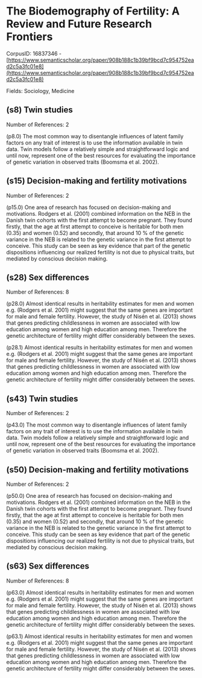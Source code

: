 # The Biodemography of Fertility: A Review and Future Research Frontiers

CorpusID: 16837346 - [https://www.semanticscholar.org/paper/908b188c1b39bf9bcd7c954752ead2c5a3fc01e8](https://www.semanticscholar.org/paper/908b188c1b39bf9bcd7c954752ead2c5a3fc01e8)

Fields: Sociology, Medicine

## (s8) Twin studies
Number of References: 2

(p8.0) The most common way to disentangle influences of latent family factors on any trait of interest is to use the information available in twin data. Twin models follow a relatively simple and straightforward logic and until now, represent one of the best resources for evaluating the importance of genetic variation in observed traits (Boomsma et al. 2002).
## (s15) Decision-making and fertility motivations
Number of References: 2

(p15.0) One area of research has focused on decision-making and motivations. Rodgers et al. (2001) combined information on the NEB in the Danish twin cohorts with the first attempt to become pregnant. They found firstly, that the age at first attempt to conceive is heritable for both men (0.35) and women (0.52) and secondly, that around 10 % of the genetic variance in the NEB is related to the genetic variance in the first attempt to conceive. This study can be seen as key evidence that part of the genetic dispositions influencing our realized fertility is not due to physical traits, but mediated by conscious decision making.
## (s28) Sex differences
Number of References: 8

(p28.0) Almost identical results in heritability estimates for men and women e.g. (Rodgers et al. 2001) might suggest that the same genes are important for male and female fertility. However, the study of Nisén et al. (2013) shows that genes predicting childlessness in women are associated with low education among women and high education among men. Therefore the genetic architecture of fertility might differ considerably between the sexes.

(p28.1) Almost identical results in heritability estimates for men and women e.g. (Rodgers et al. 2001) might suggest that the same genes are important for male and female fertility. However, the study of Nisén et al. (2013) shows that genes predicting childlessness in women are associated with low education among women and high education among men. Therefore the genetic architecture of fertility might differ considerably between the sexes.
## (s43) Twin studies
Number of References: 2

(p43.0) The most common way to disentangle influences of latent family factors on any trait of interest is to use the information available in twin data. Twin models follow a relatively simple and straightforward logic and until now, represent one of the best resources for evaluating the importance of genetic variation in observed traits (Boomsma et al. 2002).
## (s50) Decision-making and fertility motivations
Number of References: 2

(p50.0) One area of research has focused on decision-making and motivations. Rodgers et al. (2001) combined information on the NEB in the Danish twin cohorts with the first attempt to become pregnant. They found firstly, that the age at first attempt to conceive is heritable for both men (0.35) and women (0.52) and secondly, that around 10 % of the genetic variance in the NEB is related to the genetic variance in the first attempt to conceive. This study can be seen as key evidence that part of the genetic dispositions influencing our realized fertility is not due to physical traits, but mediated by conscious decision making.
## (s63) Sex differences
Number of References: 8

(p63.0) Almost identical results in heritability estimates for men and women e.g. (Rodgers et al. 2001) might suggest that the same genes are important for male and female fertility. However, the study of Nisén et al. (2013) shows that genes predicting childlessness in women are associated with low education among women and high education among men. Therefore the genetic architecture of fertility might differ considerably between the sexes.

(p63.1) Almost identical results in heritability estimates for men and women e.g. (Rodgers et al. 2001) might suggest that the same genes are important for male and female fertility. However, the study of Nisén et al. (2013) shows that genes predicting childlessness in women are associated with low education among women and high education among men. Therefore the genetic architecture of fertility might differ considerably between the sexes.
